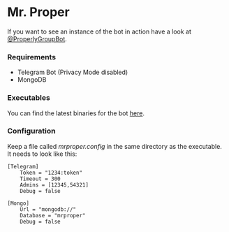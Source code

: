 # Mr. Proper

If you want to see an instance of the bot in action have a look at [@ProperlyGroupBot](https://t.me/ProperlyGroupBot).

### Requirements

* Telegram Bot (Privacy Mode disabled)
* MongoDB

### Executables

You can find the latest binaries for the bot [here](https://github.com/4m4rOk/Mr-Proper/releases).

### Configuration

Keep a file called *mrproper.config* in the same directory as the executable.
It needs to look like this:

```
[Telegram]
	Token = "1234:token"
	Timeout = 300
	Admins = [12345,54321]
	Debug = false
	
[Mongo]
	Url = "mongodb://"
	Database = "mrproper"
	Debug = false
```
